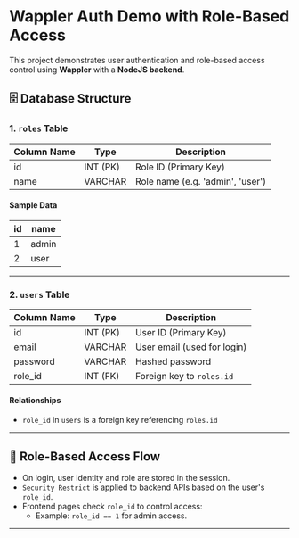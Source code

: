 # Wappler Auth Demo with Role-Based Access

This project demonstrates user authentication and role-based access control using **Wappler** with a **NodeJS backend**.

## 🗄️ Database Structure

### 1. `roles` Table

| Column Name | Type     | Description          |
|-------------|----------|----------------------|
| id          | INT (PK) | Role ID (Primary Key)|
| name        | VARCHAR  | Role name (e.g. 'admin', 'user') |

#### Sample Data
| id | name  |
|----|-------|
| 1  | admin |
| 2  | user  |

---

### 2. `users` Table

| Column Name | Type     | Description                            |
|-------------|----------|----------------------------------------|
| id          | INT (PK) | User ID (Primary Key)                  |
| email       | VARCHAR  | User email (used for login)           |
| password    | VARCHAR  | Hashed password                        |
| role_id     | INT (FK) | Foreign key to `roles.id`              |

#### Relationships
- `role_id` in `users` is a foreign key referencing `roles.id`

---

## 🔐 Role-Based Access Flow

- On login, user identity and role are stored in the session.
- `Security Restrict` is applied to backend APIs based on the user's `role_id`.
- Frontend pages check `role_id` to control access:
  - Example: `role_id == 1` for admin access.

---



